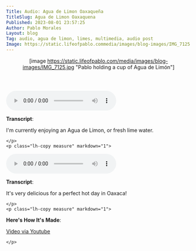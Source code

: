 ```yaml
---
Title: Audio: Agua de Limon Oaxaqueña
TitleSlug: Agua de Limon Oaxaquena
Published: 2023-08-01 23:57:25
Author: Pablo Morales
Layout: blog
Tag: audio, agua de limon, limes, multimedia, audio post
Image: https://static.lifeofpablo.commedia/images/blog-images/IMG_7125.jpeg
---
```

<article class="cf ph3 ph5-ns pv5">
  <header class="fn fl-ns w-50-ns pr4-ns" markdown="1">

[image https://static.lifeofpablo.com/media/images/blog-images/IMG_7125.jpg "Pablo holding a cup of Agua de Limón"]
  </header>
  <div class="fn fl-ns w-50-ns" markdown="1">
    <p class="lh-copy measure mt4 mt0-ns" markdown="1">
 <audio controls class="green bg-green haudio">
  <source src="https://static.lifeofpablo.com/media/audio/Avenida Centenario 2.m4a" type="audio/mp4">
  Your browser does not support the audio tag.
</audio> 

**Transcript**:

I'm currently enjoying an Agua de Limon, or fresh lime water.

    </p>
    <p class="lh-copy measure" markdown="1">
<audio controls class="green bg-green haudio">
  <source src="https://static.lifeofpablo.com/media/audio/Avenida Centenario 3.m4a" type="audio/mp4">
  Your browser does not support the audio tag.
</audio> 

**Transcript**:

It's very delicious for a perfect hot day in Oaxaca!

    </p>
    <p class="lh-copy measure" markdown="1">
**Here's How It's Made**:

[Video via Youtube](https://www.youtube.com/watch?v=619FnbUsl0k)

    </p>
  </div>
</article>

